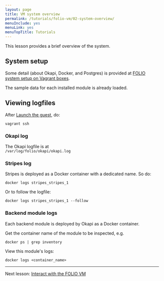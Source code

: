 ```yaml
---
layout: page
title: VM system overview
permalink: /tutorials/folio-vm/02-system-overview/
menuInclude: yes
menuLink: yes
menuTopTitle: Tutorials
---
```


This lesson provides a brief overview of the system.

## System setup

Some detail (about Okapi, Docker, and Postgres) is provided at [FOLIO system setup on Vagrant boxes](https://github.com/folio-org/folio-ansible/blob/master/doc/index.md#folio-system-setup-on-vagrant-boxes).

The sample data for each installed module is already loaded.

## Viewing logfiles

After [Launch the guest](../01-create-workspace#launch-the-guest), do:

```
vagrant ssh
```

### Okapi log

The Okapi logfile is at<br/>
`/var/log/folio/okapi/okapi.log`

### Stripes log

Stripes is deployed as a Docker container with a dedicated name. So do:

```
docker logs stripes_stripes_1
```

Or to follow the logfile:

```
docker logs stripes_stripes_1 --follow
```

### Backend module logs

Each backend module is deployed by Okapi as a Docker container.

Get the container name of the module to be inspected, e.g.

```
docker ps | grep inventory
```

View this module's logs:

```
docker logs <container_name>
```

---
Next lesson: [Interact with the FOLIO VM](../03-interact/)

